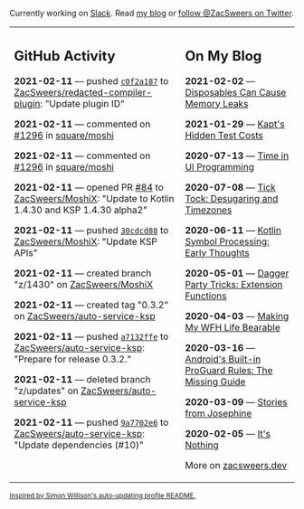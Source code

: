 Currently working on [Slack](https://slack.com/). Read [my blog](https://zacsweers.dev/) or [follow @ZacSweers on Twitter](https://twitter.com/ZacSweers).

<table><tr><td valign="top" width="60%">

## GitHub Activity
<!-- githubActivity starts -->
**2021-02-11** — pushed [`c0f2a187`](https://github.com/ZacSweers/redacted-compiler-plugin/commit/c0f2a187c2fee02399e41500617eb907b5c3043c) to [ZacSweers/redacted-compiler-plugin](https://api.github.com/repos/ZacSweers/redacted-compiler-plugin): "Update plugin ID"

**2021-02-11** — commented on [#1296](https://github.com/square/moshi/issues/1296#issuecomment-777833794) in [square/moshi](https://api.github.com/repos/square/moshi)

**2021-02-11** — commented on [#1296](https://github.com/square/moshi/issues/1296#issuecomment-777833324) in [square/moshi](https://api.github.com/repos/square/moshi)

**2021-02-11** — opened PR [#84](https://api.github.com/repos/ZacSweers/MoshiX/pulls/84) to [ZacSweers/MoshiX](https://api.github.com/repos/ZacSweers/MoshiX): "Update to Kotlin 1.4.30 and KSP 1.4.30 alpha2"

**2021-02-11** — pushed [`30cdcd88`](https://github.com/ZacSweers/MoshiX/commit/30cdcd88d039b56a80a86d461354292ece0029cc) to [ZacSweers/MoshiX](https://api.github.com/repos/ZacSweers/MoshiX): "Update KSP APIs"

**2021-02-11** — created branch "z/1430" on [ZacSweers/MoshiX](https://api.github.com/repos/ZacSweers/MoshiX)

**2021-02-11** — created tag "0.3.2" on [ZacSweers/auto-service-ksp](https://api.github.com/repos/ZacSweers/auto-service-ksp)

**2021-02-11** — pushed [`a7132ffe`](https://github.com/ZacSweers/auto-service-ksp/commit/a7132ffeb985705cc01c66d3183a8e6ead555571) to [ZacSweers/auto-service-ksp](https://api.github.com/repos/ZacSweers/auto-service-ksp): "Prepare for release 0.3.2."

**2021-02-11** — deleted branch "z/updates" on [ZacSweers/auto-service-ksp](https://api.github.com/repos/ZacSweers/auto-service-ksp)

**2021-02-11** — pushed [`9a7702e6`](https://github.com/ZacSweers/auto-service-ksp/commit/9a7702e66e07bf99ff57a913fe198a40b7a34e02) to [ZacSweers/auto-service-ksp](https://api.github.com/repos/ZacSweers/auto-service-ksp): "Update dependencies (#10)"
<!-- githubActivity ends -->
</td><td valign="top" width="40%">

## On My Blog
<!-- blog starts -->
**2021-02-02** — [Disposables Can Cause Memory Leaks](https://www.zacsweers.dev/disposables-can-cause-memory-leaks/)

**2021-01-29** — [Kapt's Hidden Test Costs](https://www.zacsweers.dev/kapts-hidden-test-costs/)

**2020-07-13** — [Time in UI Programming](https://www.zacsweers.dev/time-in-ui/)

**2020-07-08** — [Tick Tock: Desugaring and Timezones](https://www.zacsweers.dev/ticktock-desugaring-timezones/)

**2020-06-11** — [Kotlin Symbol Processing: Early Thoughts](https://www.zacsweers.dev/kotlin-symbol-processor-early-thoughts/)

**2020-05-01** — [Dagger Party Tricks: Extension Functions](https://www.zacsweers.dev/dagger-party-tricks-extension-functions/)

**2020-04-03** — [Making My WFH Life Bearable](https://www.zacsweers.dev/making-wfh-life-bearable/)

**2020-03-16** — [Android's Built-in ProGuard Rules: The Missing Guide](https://www.zacsweers.dev/android-proguard-rules/)

**2020-03-09** — [Stories from Josephine](https://www.zacsweers.dev/stories-from-josephine/)

**2020-02-05** — [It's Nothing](https://www.zacsweers.dev/its-nothing/)
<!-- blog ends -->
More on [zacsweers.dev](https://zacsweers.dev/)
</td></tr></table>

<sub><a href="https://simonwillison.net/2020/Jul/10/self-updating-profile-readme/">Inspired by Simon Willison's auto-updating profile README.</a></sub>